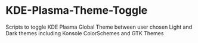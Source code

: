# KDE-Plasma-Theme-Toggle
Scripts to toggle KDE Plasma Global Theme between user chosen Light and Dark themes including Konsole ColorSchemes and GTK Themes
